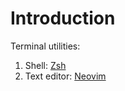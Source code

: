 # Introduction

Terminal utilities:

1. Shell: [Zsh](https://www.zsh.org)
2. Text editor: [Neovim](https://neovim.io)
